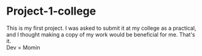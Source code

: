 # Project-1-college
This is my first project. I was asked to submit it at my college as a practical, and I thought making a copy of my work would be beneficial for me. That's it.
<br>
Dev = Momin
